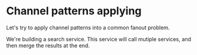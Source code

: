 # Channel patterns applying

Let's try to apply channel patterns into a common fanout problem.

We're building a search service. This service will call mutiple services, and then merge the results at the end.

